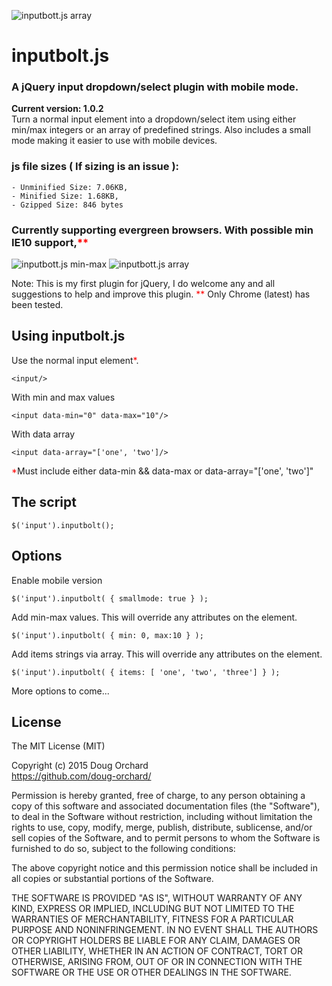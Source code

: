 ![inputbott.js array](https://cdn.rawgit.com/doug-orchard/inputbolt.js/gh-pages/images/header_inputboltjs.png)

# inputbolt.js
### A jQuery input dropdown/select plugin with mobile mode.

**Current version: 1.0.2**<br/>
Turn a normal input element into a dropdown/select item using either min/max integers or an array of predefined strings. Also includes a small mode making it easier to use with mobile devices.

### js file sizes ( If sizing is an issue ):
    - Unminified Size: 7.06KB,
    - Minified Size: 1.68KB,
    - Gzipped Size: 846 bytes

### Currently supporting evergreen browsers. With possible min IE10 support,<span style="color:red;">**</span>

![inputbott.js min-max](https://cdn.rawgit.com/doug-orchard/inputbolt.js/gh-pages/images/inputbolt_minmax.gif)
![inputbott.js array](https://cdn.rawgit.com/doug-orchard/inputbolt.js/gh-pages/images/inputbolt_array.gif)

Note: This is my first plugin for jQuery, I do welcome any and all suggestions to help and improve this plugin.
<span style="color:red;">**</span> Only Chrome (latest) has been tested.
## Using inputbolt.js
Use the normal input element<span style="color:red;">*</span>.
```shell
<input/>
```

With min and max values
```shell
<input data-min="0" data-max="10"/>
```

With data array
```shell
<input data-array="['one', 'two']/>
```
<span style="color:red;">*</span>Must include either data-min && data-max or data-array="['one', 'two']"

## The script
```shell
$('input').inputbolt();
```


## Options

Enable mobile version
```shell
$('input').inputbolt( { smallmode: true } );
```

Add min-max values.
This will override any attributes on the element.
```shell
$('input').inputbolt( { min: 0, max:10 } );
```

Add items strings via array.
This will override any attributes on the element.
```shell
$('input').inputbolt( { items: [ 'one', 'two', 'three'] } );
```

More options to come...

## License

The MIT License (MIT)

Copyright (c) 2015 Doug Orchard<br/>
https://github.com/doug-orchard/

Permission is hereby granted, free of charge, to any person obtaining a copy
of this software and associated documentation files (the "Software"), to deal
in the Software without restriction, including without limitation the rights
to use, copy, modify, merge, publish, distribute, sublicense, and/or sell
copies of the Software, and to permit persons to whom the Software is
furnished to do so, subject to the following conditions:

The above copyright notice and this permission notice shall be included in all
copies or substantial portions of the Software.

THE SOFTWARE IS PROVIDED "AS IS", WITHOUT WARRANTY OF ANY KIND, EXPRESS OR
IMPLIED, INCLUDING BUT NOT LIMITED TO THE WARRANTIES OF MERCHANTABILITY,
FITNESS FOR A PARTICULAR PURPOSE AND NONINFRINGEMENT. IN NO EVENT SHALL THE
AUTHORS OR COPYRIGHT HOLDERS BE LIABLE FOR ANY CLAIM, DAMAGES OR OTHER
LIABILITY, WHETHER IN AN ACTION OF CONTRACT, TORT OR OTHERWISE, ARISING FROM,
OUT OF OR IN CONNECTION WITH THE SOFTWARE OR THE USE OR OTHER DEALINGS IN THE
SOFTWARE.
